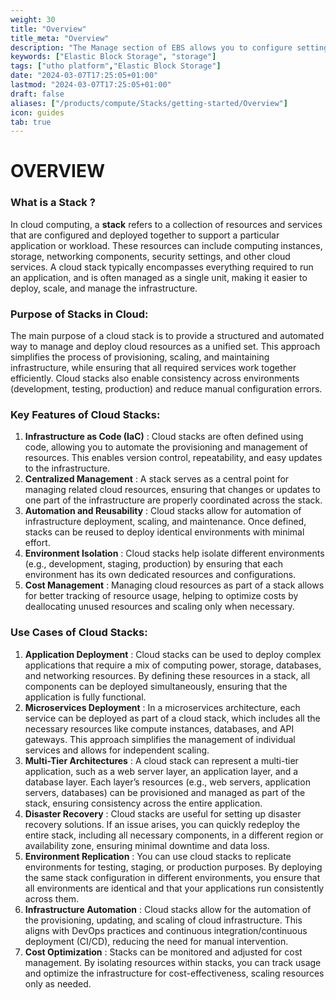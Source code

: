 ```yaml
---
weight: 30
title: "Overview"
title_meta: "Overview"
description: "The Manage section of EBS allows you to configure settings, resize volumes, attach or detach them from instances, and destroy volumes when no longer needed."
keywords: ["Elastic Block Storage", "storage"]
tags: ["utho platform","Elastic Block Storage"]
date: "2024-03-07T17:25:05+01:00"
lastmod: "2024-03-07T17:25:05+01:00"
draft: false 
aliases: ["/products/compute/Stacks/getting-started/Overview"]
icon: guides
tab: true
---
```

# OVERVIEW

### **What is a Stack ?**

In cloud computing, a **stack** refers to a collection of resources and services that are configured and deployed together to support a particular application or workload. These resources can include computing instances, storage, networking components, security settings, and other cloud services. A cloud stack typically encompasses everything required to run an application, and is often managed as a single unit, making it easier to deploy, scale, and manage the infrastructure.

### **Purpose of Stacks in Cloud:**

The main purpose of a cloud stack is to provide a structured and automated way to manage and deploy cloud resources as a unified set. This approach simplifies the process of provisioning, scaling, and maintaining infrastructure, while ensuring that all required services work together efficiently. Cloud stacks also enable consistency across environments (development, testing, production) and reduce manual configuration errors.

### **Key Features of Cloud Stacks:**

1. **Infrastructure as Code (IaC)** : Cloud stacks are often defined using code, allowing you to automate the provisioning and management of resources. This enables version control, repeatability, and easy updates to the infrastructure.
2. **Centralized Management** : A stack serves as a central point for managing related cloud resources, ensuring that changes or updates to one part of the infrastructure are properly coordinated across the stack.
3. **Automation and Reusability** : Cloud stacks allow for automation of infrastructure deployment, scaling, and maintenance. Once defined, stacks can be reused to deploy identical environments with minimal effort.
4. **Environment Isolation** : Cloud stacks help isolate different environments (e.g., development, staging, production) by ensuring that each environment has its own dedicated resources and configurations.
5. **Cost Management** : Managing cloud resources as part of a stack allows for better tracking of resource usage, helping to optimize costs by deallocating unused resources and scaling only when necessary.

### **Use Cases of Cloud Stacks:**

1. **Application Deployment** : Cloud stacks can be used to deploy complex applications that require a mix of computing power, storage, databases, and networking resources. By defining these resources in a stack, all components can be deployed simultaneously, ensuring that the application is fully functional.
2. **Microservices Deployment** : In a microservices architecture, each service can be deployed as part of a cloud stack, which includes all the necessary resources like compute instances, databases, and API gateways. This approach simplifies the management of individual services and allows for independent scaling.
3. **Multi-Tier Architectures** : A cloud stack can represent a multi-tier application, such as a web server layer, an application layer, and a database layer. Each layer’s resources (e.g., web servers, application servers, databases) can be provisioned and managed as part of the stack, ensuring consistency across the entire application.
4. **Disaster Recovery** : Cloud stacks are useful for setting up disaster recovery solutions. If an issue arises, you can quickly redeploy the entire stack, including all necessary components, in a different region or availability zone, ensuring minimal downtime and data loss.
5. **Environment Replication** : You can use cloud stacks to replicate environments for testing, staging, or production purposes. By deploying the same stack configuration in different environments, you ensure that all environments are identical and that your applications run consistently across them.
6. **Infrastructure Automation** : Cloud stacks allow for the automation of the provisioning, updating, and scaling of cloud infrastructure. This aligns with DevOps practices and continuous integration/continuous deployment (CI/CD), reducing the need for manual intervention.
7. **Cost Optimization** : Stacks can be monitored and adjusted for cost management. By isolating resources within stacks, you can track usage and optimize the infrastructure for cost-effectiveness, scaling resources only as needed.
